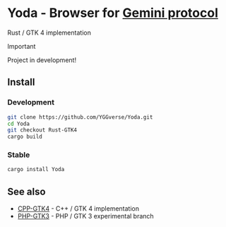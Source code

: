 # Yoda - Browser for [Gemini protocol](https://geminiprotocol.net)

Rust / GTK 4 implementation

> [!IMPORTANT]
> Project in development!
>

## Install

### Development

``` bash
git clone https://github.com/YGGverse/Yoda.git
cd Yoda
git checkout Rust-GTK4
cargo build
```

### Stable

``` bash
cargo install Yoda
```

## See also

* [CPP-GTK4](https://github.com/YGGverse/Yoda/tree/CPP-GTK4) - C++ / GTK 4 implementation
* [PHP-GTK3](https://github.com/YGGverse/Yoda/tree/PHP-GTK3) - PHP / GTK 3 experimental branch